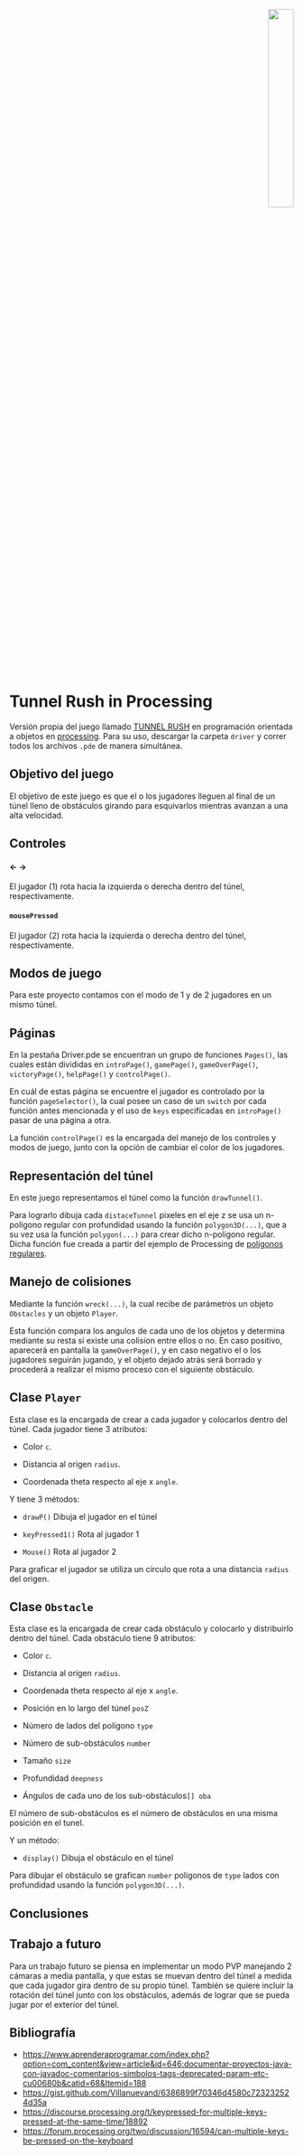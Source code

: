 <p align="right"><img src="https://seeklogo.com/images/U/Universidad_Nacional_de_Colombia_-_Sede_Bogot_and__225_-logo-A05EAD6D0F-seeklogo.com.png" width="30%"></p>

# Tunnel Rush in Processing
Versión propia del juego llamado [TUNNEL RUSH](https://www.1001juegos.com/juego/color-tunnel)
en programación orientada a objetos en [processing](https://processing.org/). Para su uso, descargar la carpeta `driver` y correr todos los archivos `.pde` de manera simultánea.

## Objetivo del juego
  El objetivo de este juego es que el o los jugadores lleguen al final de un túnel lleno de obstáculos girando para esquivarlos mientras avanzan a una alta         velocidad.

## Controles
  #### &larr; &rarr;
  El jugador (1) rota hacia la izquierda o derecha dentro del túnel, respectivamente.

  #### `mousePressed`
  El jugador (2) rota hacia la izquierda o derecha dentro del túnel, respectivamente.

## Modos de juego
Para este proyecto contamos con el modo de 1 y de 2 jugadores en un mismo túnel.

## Páginas
  En la pestaña Driver.pde se encuentran un grupo de funciones `Pages()`, las cuales están divididas en `introPage()`, `gamePage()`, `gameOverPage()`,  `victoryPage()`, `helpPage()` y `controlPage()`.
  
  En cuál de estas página se encuentre el jugador es controlado por la función `pageSelector()`, la cual posee un   caso de un `switch` por cada función antes       mencionada y el uso de `keys` especificadas en `introPage()` pasar de una página a otra.
  
  La función `controlPage()` es la encargada del manejo de los controles y modos de juego, junto con la opción de cambiar el color de los jugadores.

## Representación del túnel

  En este juego representamos el túnel como la función `drawTunnel()`.

  Para lograrlo dibuja cada `distaceTunnel` pixeles en el eje z se usa un n-polígono regular con profundidad usando la función `polygon3D(...)`, que a su vez usa   la función `polygon(...)` para crear dicho n-polígono regular.
  Dicha función fue creada a partir del ejemplo de Processing  de [polígonos regulares](https://processing.org/examples/regularpolygon.html).

## Manejo de colisiones
  Mediante la función `wreck(...)`, la cual recibe de parámetros un objeto `Obstacles` y un objeto `Player`.
  
  Esta función compara los angulos de cada uno de los objetos y determina mediante su resta si existe una colision entre ellos o no. En caso positivo, aparecerá     en pantalla la `gameOverPage()`, y en caso negativo el o los jugadores seguirán jugando, y el objeto dejado atrás será borrado y procederá a realizar el mismo     proceso con el siguiente obstáculo.

## Clase `Player`
  Esta clase es la encargada de crear a cada jugador y colocarlos dentro del túnel. Cada jugador tiene 3 atributos:

   + Color `c`.

   + Distancia al origen `radius`.

   + Coordenada theta respecto al eje x `angle`.

  Y tiene 3 métodos:

   + `drawP()` Dibuja el jugador en el túnel

   + `keyPressed1()` Rota al jugador 1

   + `Mouse()` Rota al jugador 2

  Para graficar el jugador se utiliza un círculo que rota a una distancia `radius` del origen.

## Clase `Obstacle`
  Esta clase es la encargada de crear cada obstáculo y colocarlo y distribuirlo dentro del túnel. Cada obstáculo tiene 9 atributos:

   + Color `c`.

   + Distancia al origen `radius`.

   + Coordenada theta respecto al eje x `angle`.

   + Posición en lo largo del túnel `posZ`

   + Número de lados del polígono `type`

   + Número de sub-obstáculos `number`

   + Tamaño `size`

   + Profundidad `deepness`

   + Ángulos de cada uno de los sub-obstáculos`[] oba`

   El número de sub-obstáculos es el número de obstáculos en una misma posición en el tunel.

   Y un método:

   + `display()` Dibuja el obstáculo en el túnel

   Para dibujar el obstáculo se grafican `number` polígonos de `type` lados con profundidad usando la función `polygon3D(...)`.
  
## Conclusiones
  
  
## Trabajo a futuro
  Para un trabajo futuro se piensa en implementar un modo PVP manejando 2 cámaras a media pantalla, y que estas se muevan dentro del túnel a medida que cada         jugador gira dentro de su propio túnel. También se quiere incluir la rotación del túnel junto con los obstáculos, además de lograr que se pueda jugar por el       exterior del túnel.
  
## Bibliografía
  + https://www.aprenderaprogramar.com/index.php?option=com_content&view=article&id=646:documentar-proyectos-java-con-javadoc-comentarios-simbolos-tags-deprecated-param-etc-cu00680b&catid=68&Itemid=188
  + https://gist.github.com/Villanuevand/6386899f70346d4580c723232524d35a
  + https://discourse.processing.org/t/keypressed-for-multiple-keys-pressed-at-the-same-time/18892
  + https://forum.processing.org/two/discussion/16594/can-multiple-keys-be-pressed-on-the-keyboard
